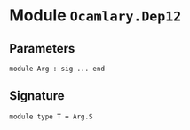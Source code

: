 
# Module `Ocamlary.Dep12`


## Parameters

```
module Arg : sig ... end
```

## Signature

```
module type T = Arg.S
```
